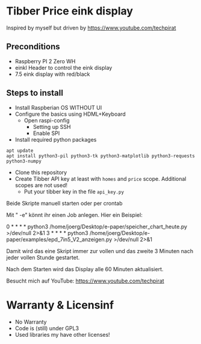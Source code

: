 # Tibber Price eink display

Inspired by myself but driven by https://www.youtube.com/techpirat

## Preconditions

* Raspberry PI 2 Zero WH
* einkl Header to control the eink display
* 7.5 eink display with red/black

## Steps to install

* Install Raspberian OS WITHOUT UI
* Configure the basics using HDML+Keyboard
    * Open raspi-config
        * Setting up SSH
        * Enable SPI
* Install required python packages

```
apt update
apt install python3-pil python3-tk python3-matplotlib python3-requests python3-numpy
```

* Clone this repository
* Create Tibber API key at least with `homes` and `price` scope. Additional scopes are not used!
    * Put your tibber key in the file `api_key.py`

Beide Skripte manuell starten oder per crontab

Mit " -e" könnt ihr einen Job anlegen. Hier ein Beispiel:

0 * * * * python3 /home/joerg/Desktop/e-paper/speicher_chart_heute.py >/dev/null 2>&1
3 * * * * python3 /home/joerg/Desktop/e-paper/examples/epd_7in5_V2_anzeigen.py >/dev/null 2>&1

Damit wird das eine Skript immer zur vollen und das zweite 3 Minuten nach jeder vollen Stunde gestartet.

Nach dem Starten wird das Display alle 60 Minuten aktualisiert.

Besucht mich auf YouTube: https://www.youtube.com/techpirat

# Warranty & Licensinf

* No Warranty
* Code is (still) under GPL3
* Used libraries my have other licenses!